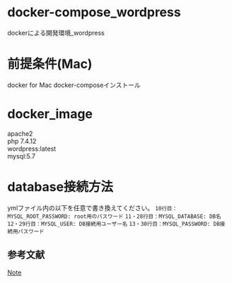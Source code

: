 # docker-compose_wordpress
dockerによる開発環境_wordpress

# 前提条件(Mac)
docker for Mac
docker-composeインストール

# docker_image
apache2  
php 7.4.12  
wordpress:latest  
mysql:5.7

# database接続方法
ymlファイル内の以下を任意で書き換えてください。
```10行目：MYSQL_ROOT_PASSWORD: root用のパスワード```
```11・28行目：MYSQL_DATABASE: DB名```
```12・29行目：MYSQL_USER: DB接続用ユーザー名```
```13・30行目：MYSQL_PASSWORD: DB接続用パスワード```

## 参考文献
[Note](https://note.com/ignorant_kenji/n/nf0d961220338)

